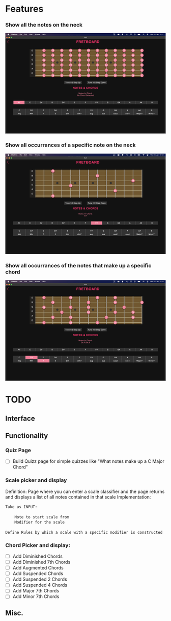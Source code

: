 # Features

### Show all the notes on the neck
![All Notes on the neck](docs/images/Screenshot1.png)

### Show all occurrances of a specific note on the neck
![Specific notes on the neck](docs/images/Screenshot2.png)

### Show all occurrances of the notes that make up a specific chord
![Chords](docs/images/Screenshot3.png)
# TODO

## Interface

## Functionality
### Quiz Page
- [ ] Build Quizz page for simple quizzes like "What notes make up a C Major Chord"
### Scale picker and display
Definition:
	Page where you can enter a scale classifier and the page returns and displays a list of all notes contained in that scale
Implementation:

	Take as INPUT: 

		Note to start scale from
		Modifier for the scale

	Define Rules by which a scale with a specific modifier is constructed
		
### Chord Picker and display:
- [ ] Add Diminished Chords
- [ ] Add Diminished 7th Chords
- [ ] Add Augmented Chords
- [ ] Add Suspended Chords
- [ ] Add Suspended 2 Chords
- [ ] Add Suspended 4 Chords
- [ ] Add Major 7th Chords
- [ ] Add Minor 7th Chords

## Misc.

